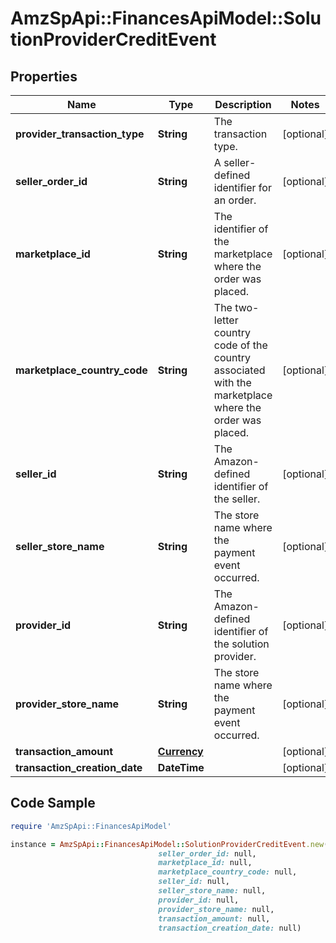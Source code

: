 # AmzSpApi::FinancesApiModel::SolutionProviderCreditEvent

## Properties

Name | Type | Description | Notes
------------ | ------------- | ------------- | -------------
**provider_transaction_type** | **String** | The transaction type. | [optional] 
**seller_order_id** | **String** | A seller-defined identifier for an order. | [optional] 
**marketplace_id** | **String** | The identifier of the marketplace where the order was placed. | [optional] 
**marketplace_country_code** | **String** | The two-letter country code of the country associated with the marketplace where the order was placed. | [optional] 
**seller_id** | **String** | The Amazon-defined identifier of the seller. | [optional] 
**seller_store_name** | **String** | The store name where the payment event occurred. | [optional] 
**provider_id** | **String** | The Amazon-defined identifier of the solution provider. | [optional] 
**provider_store_name** | **String** | The store name where the payment event occurred. | [optional] 
**transaction_amount** | [**Currency**](Currency.md) |  | [optional] 
**transaction_creation_date** | **DateTime** |  | [optional] 

## Code Sample

```ruby
require 'AmzSpApi::FinancesApiModel'

instance = AmzSpApi::FinancesApiModel::SolutionProviderCreditEvent.new(provider_transaction_type: null,
                                 seller_order_id: null,
                                 marketplace_id: null,
                                 marketplace_country_code: null,
                                 seller_id: null,
                                 seller_store_name: null,
                                 provider_id: null,
                                 provider_store_name: null,
                                 transaction_amount: null,
                                 transaction_creation_date: null)
```


